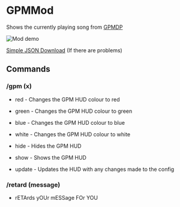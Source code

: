 # GPMMod
Shows the currently playing song from [GPMDP](https://www.googleplaymusicdesktopplayer.com)

![Mod demo](https://i.imgur.com/446POGL.png)

[Simple JSON Download](https://code.google.com/archive/p/json-simple/downloads) (If there are problems)

## Commands

### /gpm (x)
- red - Changes the GPM HUD colour to red
- green - Changes the GPM HUD colour to green
- blue - Changes the GPM HUD colour to blue
- white - Changes the GPM HUD colour to white
  
- hide - Hides the GPM HUD
- show - Shows the GPM HUD

- update - Updates the HUD with any changes made to the config

### /retard (message)
 - rETArds yOUr mESSage FOr YOU 
